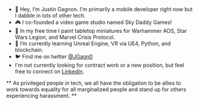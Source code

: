 - 👋 Hey, I’m Justin Gagnon. I'm primarily a mobile developer right now but I dabble in lots of other tech.
- 🎮 I co-founded a video game studio named Sky Daddy Games!
- 🎨 In my free time I paint tabletop miniatures for Warhammer AOS, Star Wars Legion, and Marvel Crisis Protocol.
- 🌱 I’m currently learning Unreal Engine, VR via UE4, Python, and blockchain.
- 🐦 Find me on twitter [@JGagn0](https://twitter.com/jgagn0)
- I'm not currently looking for contract work or a new position, but feel free to connect on [LinkedIn](www.linkedin.com/in/justin-gagnon-5155612a).

** As privileged people in tech, we all have the obligation to be allies to work towards equality for all marginalized people and stand up for others experiencing harassment. **


<!---
JGagn0n/JGagn0n is a ✨ special ✨ repository because its `README.md` (this file) appears on your GitHub profile.
You can click the Preview link to take a look at your changes.
--->
